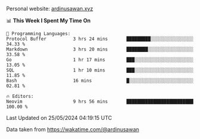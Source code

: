 Personal website: [ardinusawan.xyz](https://ardinusawan.xyz)

<!--START_SECTION:waka-->
📊 **This Week I Spent My Time On** 

```text
💬 Programming Languages: 
Protocol Buffer          3 hrs 24 mins       █████████░░░░░░░░░░░░░░░░   34.33 % 
Markdown                 3 hrs 20 mins       ████████░░░░░░░░░░░░░░░░░   33.58 % 
Go                       1 hr 17 mins        ███░░░░░░░░░░░░░░░░░░░░░░   13.05 % 
SQL                      1 hr 10 mins        ███░░░░░░░░░░░░░░░░░░░░░░   11.85 % 
Bash                     16 mins             █░░░░░░░░░░░░░░░░░░░░░░░░   02.81 % 

🔥 Editors: 
Neovim                   9 hrs 56 mins       █████████████████████████   100.00 % 
```


 Last Updated on 25/05/2024 04:19:15 UTC
<!--END_SECTION:waka-->
Data taken from https://wakatime.com/@ardinusawan
